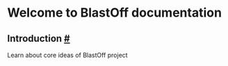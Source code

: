 # Welcome to BlastOff documentation

## Introduction [#](./introduction/overview.md)

Learn about core ideas of BlastOff project 